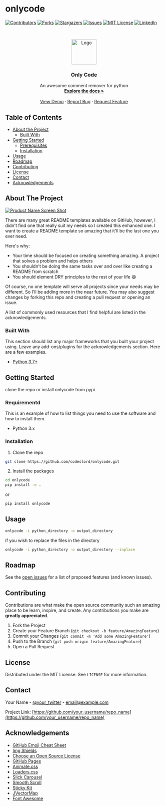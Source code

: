 # onlycode

[![Contributors][contributors-shield]][contributors-url]
[![Forks][forks-shield]][forks-url]
[![Stargazers][stars-shield]][stars-url]
[![Issues][issues-shield]][issues-url]
[![MIT License][license-shield]][license-url]
[![LinkedIn][linkedin-shield]][linkedin-url]



<!-- PROJECT LOGO -->
<br />
<p align="center">
  <a href="https://github.com/codeslord/onlycode">
    <img src="images/logo.png" alt="Logo" width="80" height="80">
  </a>

  <h3 align="center">Only Code</h3>

  <p align="center">
    An awesome comment remover for python
    <br />
    <a href="https://github.com/codeslord/onlycode"><strong>Explore the docs »</strong></a>
    <br />
    <br />
    <a href="https://github.com/codeslord/onlycode">View Demo</a>
    ·
    <a href="https://github.com/codeslord/onlycode/issues">Report Bug</a>
    ·
    <a href="https://github.com/codeslord/onlycode/issues">Request Feature</a>
  </p>
</p>



<!-- TABLE OF CONTENTS -->
## Table of Contents

* [About the Project](#about-the-project)
  * [Built With](#built-with)
* [Getting Started](#getting-started)
  * [Prerequisites](#prerequisites)
  * [Installation](#installation)
* [Usage](#usage)
* [Roadmap](#roadmap)
* [Contributing](#contributing)
* [License](#license)
* [Contact](#contact)
* [Acknowledgements](#acknowledgements)



<!-- ABOUT THE PROJECT -->
## About The Project

[![Product Name Screen Shot][product-screenshot]](https://example.com)

There are many great README templates available on GitHub, however, I didn't find one that really suit my needs so I created this enhanced one. I want to create a README template so amazing that it'll be the last one you ever need.

Here's why:
* Your time should be focused on creating something amazing. A project that solves a problem and helps others
* You shouldn't be doing the same tasks over and over like creating a README from scratch
* You should element DRY principles to the rest of your life :smile:

Of course, no one template will serve all projects since your needs may be different. So I'll be adding more in the near future. You may also suggest changes by forking this repo and creating a pull request or opening an issue.

A list of commonly used resources that I find helpful are listed in the acknowledgements.

### Built With
This section should list any major frameworks that you built your project using. Leave any add-ons/plugins for the acknowledgements section. Here are a few examples.
* [Python 3.7+](https://python.org)



<!-- GETTING STARTED -->
## Getting Started

clone the repo or install onlycode from pypi

### Requirementd

This is an example of how to list things you need to use the software and how to install them.
* Python 3.x

### Installation

1. Clone the repo
```sh
git clone https://github.com/codeslord/onlycode.git
```
2. Install the packages
```sh
cd onlycode
pip install -e .
```
or 

```sh
pip install onlycode
```



<!-- USAGE EXAMPLES -->
## Usage

```sh
onlycode -i python_directory -o output_directory
```

if you wish to replace the files in the directory

```sh
onlycode -i python_directory -o output_directory --inplace
```


<!-- ROADMAP -->
## Roadmap

See the [open issues](https://github.com/othneildrew/Best-README-Template/issues) for a list of proposed features (and known issues).



<!-- CONTRIBUTING -->
## Contributing

Contributions are what make the open source community such an amazing place to be learn, inspire, and create. Any contributions you make are **greatly appreciated**.

1. Fork the Project
2. Create your Feature Branch (`git checkout -b feature/AmazingFeature`)
3. Commit your Changes (`git commit -m 'Add some AmazingFeature'`)
4. Push to the Branch (`git push origin feature/AmazingFeature`)
5. Open a Pull Request



<!-- LICENSE -->
## License

Distributed under the MIT License. See `LICENSE` for more information.



<!-- CONTACT -->
## Contact

Your Name - [@your_twitter](https://twitter.com/your_username) - email@example.com

Project Link: [https://github.com/your_username/repo_name](https://github.com/your_username/repo_name)



<!-- ACKNOWLEDGEMENTS -->
## Acknowledgements
* [GitHub Emoji Cheat Sheet](https://www.webpagefx.com/tools/emoji-cheat-sheet)
* [Img Shields](https://shields.io)
* [Choose an Open Source License](https://choosealicense.com)
* [GitHub Pages](https://pages.github.com)
* [Animate.css](https://daneden.github.io/animate.css)
* [Loaders.css](https://connoratherton.com/loaders)
* [Slick Carousel](https://kenwheeler.github.io/slick)
* [Smooth Scroll](https://github.com/cferdinandi/smooth-scroll)
* [Sticky Kit](http://leafo.net/sticky-kit)
* [JVectorMap](http://jvectormap.com)
* [Font Awesome](https://fontawesome.com)





<!-- MARKDOWN LINKS & IMAGES -->
<!-- https://www.markdownguide.org/basic-syntax/#reference-style-links -->
[contributors-shield]: https://img.shields.io/github/contributors/codeslord/onlycode.svg?style=flat-square
[contributors-url]: https://github.com/codeslord/onlycode/graphs/contributors
[forks-shield]: https://img.shields.io/github/forks/codeslord/onlycode.svg?style=flat-square
[forks-url]: https://github.com/codeslord/onlycode/network/members
[stars-shield]: https://img.shields.io/github/stars/codeslord/onlycode.svg?style=flat-square
[stars-url]: https://github.com/codeslord/onlycode/stargazers
[issues-shield]: https://img.shields.io/github/issues/codeslord/onlycode.svg?style=flat-square
[issues-url]: https://github.com/codeslord/onlycode/issues
[license-shield]: https://img.shields.io/github/license/codeslord/onlycode.svg?style=flat-square
[license-url]: https://github.com/codeslord/onlycode/blob/master/LICENSE
[linkedin-shield]: https://img.shields.io/badge/-LinkedIn-black.svg?style=flat-square&logo=linkedin&colorB=555
[linkedin-url]: https://linkedin.com/in/rohithrnair
[product-screenshot]: images/screenshot.png
